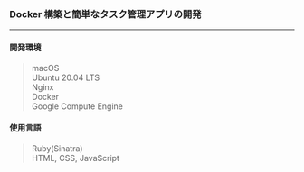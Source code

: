 ### Docker 構築と簡単なタスク管理アプリの開発

---

#### 開発環境

> macOS<br>
> Ubuntu 20.04 LTS<br>
> Nginx<br>
> Docker<br>
> Google Compute Engine<br>

#### 使用言語

> Ruby(Sinatra)<br>
> HTML, CSS, JavaScript<br>
